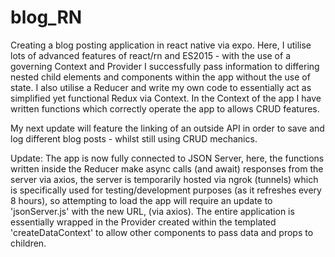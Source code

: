 # blog_RN

Creating a blog posting application in react native via expo. Here, I utilise lots of advanced features of react/rn and ES2015 - with the use of a governing Context and Provider I successfully pass information to differing nested child elements and components within the app without the use of state. I also utilise a Reducer and write my own code to essentially act as simplified yet functional Redux via Context. In the Context of the app I have written functions which correctly operate the app to allows CRUD features. 

My next update will feature the linking of an outside API in order to save and log different blog posts - whilst still using CRUD mechanics.

Update: The app is now fully connected to JSON Server, here, the functions written inside the Reducer make async calls (and await) responses from the server via axios, the server is temporarily hosted via ngrok (tunnels) which is specifically used for testing/development purposes (as it refreshes every 8 hours), so attempting to load the app will require an update to 'jsonServer.js' with the new URL, (via axios). The entire application is essentially wrapped in the Provider created within the templated 'createDataContext' to allow other components to pass data and props to children. 



